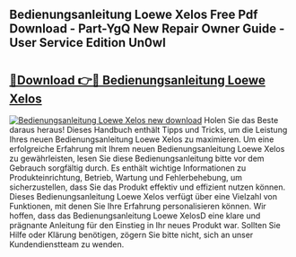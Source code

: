 ## Bedienungsanleitung Loewe Xelos Free Pdf Download - Part-YgQ New Repair Owner Guide - User Service Edition Un0wI

# <h2><a href="http://df61xbl.blite.top/?on=Bedienungsanleitung+Loewe+Xelos">🔗Download 👉🔴 Bedienungsanleitung Loewe Xelos</a></h2>

[![Bedienungsanleitung Loewe Xelos new download](https://i.imgur.com/lujVjoI.png)](http://df61xbl.blite.top/?on=Bedienungsanleitung+Loewe+Xelos)
Holen Sie das Beste daraus heraus! Dieses Handbuch enthält Tipps und Tricks, um die Leistung Ihres neuen Bedienungsanleitung Loewe Xelos zu maximieren. Um eine erfolgreiche Erfahrung mit Ihrem neuen Bedienungsanleitung Loewe Xelos zu gewährleisten, lesen Sie diese Bedienungsanleitung bitte vor dem Gebrauch sorgfältig durch. Es enthält wichtige Informationen zu Produkteinrichtung, Betrieb, Wartung und Fehlerbehebung, um sicherzustellen, dass Sie das Produkt effektiv und effizient nutzen können. Dieses Bedienungsanleitung Loewe Xelos verfügt über eine Vielzahl von Funktionen, mit denen Sie Ihre Erfahrung personalisieren können. Wir hoffen, dass das Bedienungsanleitung Loewe XelosD eine klare und prägnante Anleitung für den Einstieg in Ihr neues Produkt war. Sollten Sie Hilfe oder Klärung benötigen, zögern Sie bitte nicht, sich an unser Kundendienstteam zu wenden.
